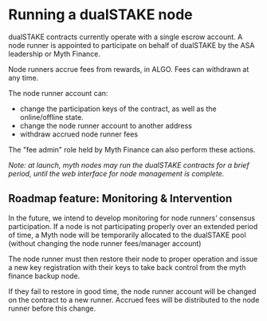 # Running a dualSTAKE node

dualSTAKE contracts currently operate with a single escrow account. A node runner is appointed to participate on behalf of dualSTAKE by the ASA leadership or Myth Finance.

Node runners accrue fees from rewards, in ALGO. Fees can withdrawn at any time.

The node runner account can:
- change the participation keys of the contract, as well as the online/offline state.
- change the node runner account to another address
- withdraw accrued node runner fees

The "fee admin" role held by Myth Finance can also perform these actions.

_Note: at launch, myth nodes may run the dualSTAKE contracts for a brief period, until the web interface for node management is complete._

## Roadmap feature: Monitoring & Intervention

In the future, we intend to develop monitoring for node runners' consensus participation. If a node is not participating properly over an extended period of time, a Myth node will be temporarily allocated to the dualSTAKE pool (without changing the node runner fees/manager account)

The node runner must then restore their node to proper operation and issue a new key registration with their keys to take back control from the myth finance backup node.

If they fail to restore in good time, the node runner account will be changed on the contract to a new runner. Accrued fees will be distributed to the node runner before this change.
